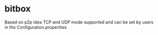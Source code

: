 # bitbox
Based on p2p idea
TCP and UDP mode supported and can be set by users in the Configuration.properities

